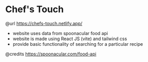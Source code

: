 # Chef's Touch

@url https://chefs-touch.netlify.app/

- website uses data from spoonacular food api
- website is made using React JS (vite) and tailwind css
- provide basic functionality of searching for a particular recipe

@credits https://spoonacular.com/food-api
